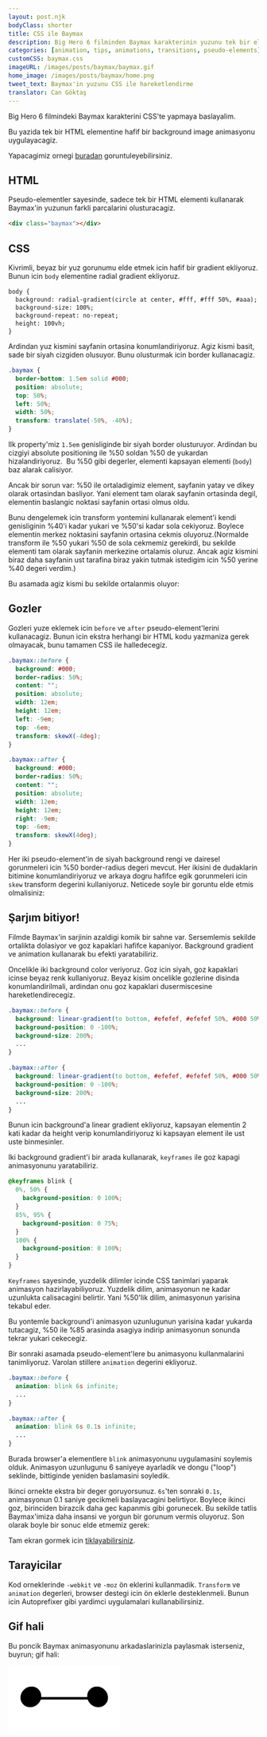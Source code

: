 ```yaml
---
layout: post.njk
bodyClass: shorter
title: CSS ile Baymax
description: Big Hero 6 filminden Baymax karakterinin yuzunu tek bir element icinde ve hareketli bicimde yapiyoruz.
categories: [animation, tips, animations, transitions, pseudo-elements]
customCSS: baymax.css
imageURL: /images/posts/baymax/baymax.gif
home_image: /images/posts/baymax/home.png
tweet_text: Baymax'in yuzunu CSS ile hareketlendirme
translator: Can Göktaş
---
```


Big Hero 6 filmindeki Baymax karakterini CSS'te yapmaya baslayalim.

Bu yazida tek bir HTML elementine hafif bir background image animasyonu uygulayacagiz.

<section class="demo-container baymax-container"><a href="http://codepen.io/donovanh/full/ZYaMjw/" class="baymax"></a></section>

Yapacagimiz ornegi [buradan](http://codepen.io/donovanh/full/ZYaMjw/) goruntuleyebilirsiniz.

## HTML

Pseudo-elementler sayesinde, sadece tek bir HTML elementi kullanarak Baymax'in yuzunun farkli parcalarini olusturacagiz.

```html
<div class="baymax"></div>
```

## CSS

Kivrimli, beyaz bir yuz gorunumu elde etmek icin hafif bir gradient ekliyoruz. Bunun icin `body` elementine radial gradient ekliyoruz.

```
body {
  background: radial-gradient(circle at center, #fff, #fff 50%, #aaa);
  background-size: 100%;
  background-repeat: no-repeat;
  height: 100vh;
}
```

Ardindan yuz kismini sayfanin ortasina konumlandiriyoruz. Agiz kismi basit, sade bir siyah cizgiden olusuyor. Bunu olusturmak icin border kullanacagiz.

```css
.baymax {
  border-bottom: 1.5em solid #000;
  position: absolute;
  top: 50%;
  left: 50%;
  width: 50%;
  transform: translate(-50%, -40%);
}
```

Ilk property'miz `1.5em` genisliginde bir siyah border olusturuyor. Ardindan bu cizgiyi absolute positioning ile %50 soldan %50 de yukardan hizalandiriyoruz.&nbsp; Bu %50 gibi degerler, elementi kapsayan elementi (`body`) baz alarak calisiyor.

Ancak bir sorun var: %50 ile ortaladigimiz element, sayfanin yatay ve dikey olarak ortasindan basliyor. Yani element tam olarak sayfanin ortasinda degil, elementin baslangic noktasi sayfanin ortasi olmus oldu.

Bunu dengelemek icin transform yontemini kullanarak element'i kendi genisliginin %40'i kadar yukari ve %50'si kadar sola cekiyoruz. Boylece elementin merkez noktasini sayfanin ortasina cekmis oluyoruz.(Normalde transform ile %50 yukari %50 de sola cekmemiz gerekirdi, bu sekilde elementi tam olarak sayfanin merkezine ortalamis oluruz. Ancak agiz kismini biraz daha sayfanin ust tarafina biraz yakin tutmak istedigim icin %50 yerine %40 degeri verdim.)

Bu asamada agiz kismi bu sekilde ortalanmis oluyor:

<section class="demo-container baymax-container"><span class="baymax no-pseudo-elements"></span></section>

## Gozler

Gozleri yuze eklemek icin `before` ve `after` pseudo-element'lerini kullanacagiz. Bunun icin ekstra herhangi bir HTML kodu yazmaniza gerek olmayacak, bunu tamamen CSS ile halledecegiz.

```css
.baymax::before {
  background: #000;
  border-radius: 50%;
  content: "";
  position: absolute;
  width: 12em;
  height: 12em;
  left: -9em;
  top: -6em;
  transform: skewX(-4deg);
}
```

```css
.baymax::after {
  background: #000;
  border-radius: 50%;
  content: "";
  position: absolute;
  width: 12em;
  height: 12em;
  right: -9em;
  top: -6em;
  transform: skewX(4deg);
}
```

Her iki pseudo-element'in de siyah background rengi ve dairesel gorunmeleri icin %50 border-radius degeri mevcut. Her ikisini de dudaklarin bitimine konumlandiriyoruz ve arkaya dogru hafifce egik gorunmeleri icin `skew` transform degerini kullaniyoruz. Neticede soyle bir goruntu elde etmis olmalisiniz:

<section class="demo-container baymax-container"><span class="baymax no-animation"></span></section>

## Şarjım bitiyor!

Filmde Baymax'in sarjinin azaldigi komik bir sahne var. Sersemlemis sekilde ortalikta dolasiyor ve goz kapaklari hafifce kapaniyor. Background gradient ve animation kullanarak bu efekti yaratabiliriz.

Oncelikle iki background color veriyoruz. Goz icin siyah, goz kapaklari icinse beyaz renk kullaniyoruz. Beyaz kisim oncelikle gozlerine disinda konumlandirilmali, ardindan onu goz kapaklari dusermiscesine hareketlendirecegiz.

```css
.baymax::before {
  background: linear-gradient(to bottom, #efefef, #efefef 50%, #000 50%, #000);
  background-position: 0 -100%;
  background-size: 200%;
  ...
}
```

```css
.baymax::after {
  background: linear-gradient(to bottom, #efefef, #efefef 50%, #000 50%, #000);
  background-position: 0 -100%;
  background-size: 200%;
  ...
}
```

Bunun icin background'a linear gradient ekliyoruz, kapsayan elementin 2 kati kadar da height verip konumlandiriyoruz ki kapsayan element ile ust uste binmesinler.

Iki background gradient'i bir arada kullanarak, `keyframes` ile goz kapagi animasyonunu yaratabiliriz.

```css
@keyframes blink {
  0%, 50% {
    background-position: 0 100%;
  }
  85%, 95% {
    background-position: 0 75%;
  }
  100% {
    background-position: 0 100%;
  }
}
```

`Keyframes` sayesinde, yuzdelik dilimler icinde CSS tanimlari yaparak animasyon hazirlayabiliyoruz. Yuzdelik dilim, animasyonun ne kadar uzunlukta calisacagini belirtir. Yani %50'lik dilim, animasyonun yarisina tekabul eder.

Bu yontemle background'i animasyon uzunlugunun yarisina kadar yukarda tutacagiz, %50 ile %85 arasinda asagiya indirip animasyonun sonunda tekrar yukari cekecegiz.

Bir sonraki asamada pseudo-element'lere bu animasyonu kullanmalarini tanimliyoruz. Varolan stillere `animation` degerini ekliyoruz.

```css
.baymax::before {
  animation: blink 6s infinite;
  ...
}
```

```css
.baymax::after {
  animation: blink 6s 0.1s infinite;
  ...
}
```

Burada browser'a elementlere `blink` animasyonunu uygulamasini soylemis olduk. Animasyon uzunlugunu 6 saniyeye ayarladik ve dongu (&quot;loop&quot;) seklinde, bittiginde yeniden baslamasini soyledik.

Ikinci ornekte ekstra bir deger goruyorsunuz. `6s`'ten sonraki `0.1s`, animasyonun 0.1 saniye gecikmeli baslayacagini belirtiyor. Boylece ikinci goz, birinciden birazcik daha gec kapanmis gibi gorunecek. Bu sekilde tatlis Baymax'imiza daha insansi ve yorgun bir gorunum vermis oluyoruz. Son olarak boyle bir sonuc elde etmemiz gerek:

<section class="demo-container baymax-container"><a href="http://codepen.io/donovanh/full/ZYaMjw/" class="baymax"></a></section>

Tam ekran gormek icin [tiklayabilirsiniz](http://codepen.io/donovanh/full/ZYaMjw/).

## Tarayicilar

Kod orneklerinde `-webkit` ve `-moz` &ouml;n eklerini kullanmadik. `Transform` ve `animation` degerleri, browser destegi icin &ouml;n eklerle desteklenmeli. Bunun icin Autoprefixer gibi yardimci uygulamalari kullanabilirsiniz.

## Gif hali

Bu poncik Baymax animasyonunu arkadaslarinizla paylasmak isterseniz, buyrun; gif hali:

[<img src="/images/posts/baymax/baymax.gif" style="max-width:225px" />](/images/posts/baymax/baymax.gif)
